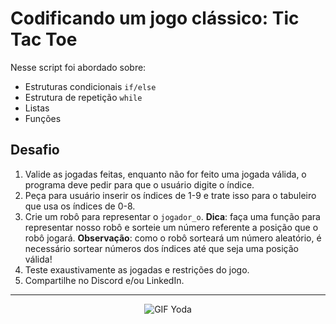 # Codificando um jogo clássico: Tic Tac Toe

Nesse script foi abordado sobre:
- Estruturas condicionais `if/else`
- Estrutura de repetição `while`
- Listas
- Funções

## Desafio
1. Valide as jogadas feitas, enquanto não for feito uma jogada válida, o programa deve pedir para que o usuário digite o índice.
2. Peça para usuário inserir os índices de 1-9 e trate isso para o tabuleiro que usa os índices de 0-8.
3. Crie um robô para representar o `jogador_o`. **Dica**: faça uma função para representar nosso robô e sorteie um número referente a posição que o robô jogará. **Observação**: como o robô sorteará um número aleatório, é necessário sortear números dos índices até que seja uma posição válida!
4. Teste exaustivamente as jogadas e restrições do jogo.
5. Compartilhe no Discord e/ou LinkedIn.


<hr>
<p align="center">
  <img src="https://i.imgur.com/KVgvOqf.gif" alt="GIF Yoda">
</p>
